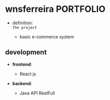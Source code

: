 # wnsferreira PORTFOLIO

- definition: <br/>
  `the project`

  - basic e-commerce system

## development

  - <b>frontend</b>:
    - React js</b>
    
  - <b>backend</b>:
    - Java API RestFull</b>

